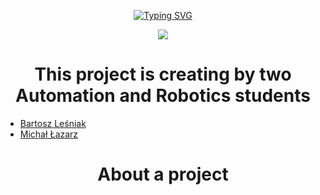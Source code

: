 <p align="center">
  <a href="https://git.io/typing-svg"><img src="https://readme-typing-svg.demolab.com?font=Fira+Code&size=25&pause=600&color=F7F7F7&width=435&lines=iLock+-    +Inteligent+Door+Lock" alt="Typing SVG" /></a>
</p>
<p align="center">
  <img src="https://github.com/iLock-Inteligent-Door-Lock/iLock-Inteligent-Door-Lock/blob/main/obraz_2023-07-19_210359785.png">
</p>

<h1 align="center"> This project is creating by two Automation and Robotics students </h1>

 - [Bartosz Leśniak](https://github.com/BartoszLesniak333)
 - [Michał Łazarz](https://github.com/miq312)

<h1 align="center">About a project </h1>
